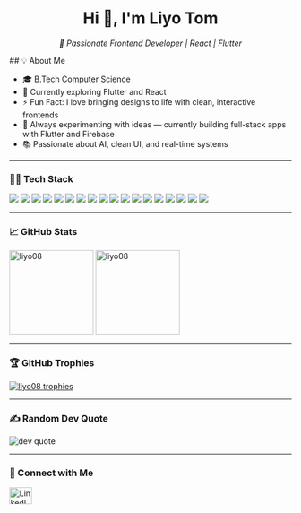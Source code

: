 <h1 align="center">Hi 👋, I'm Liyo Tom</h1>
<p align="center">
  <em>🚀 Passionate Frontend Developer | React | Flutter</em>
</p>
## 💡 About Me

- 🎓 B.Tech Computer Science 
- 🌱 Currently exploring Flutter and React  
- ⚡ Fun Fact: I love bringing designs to life with clean, interactive frontends  
- 🔭 Always experimenting with ideas — currently building full-stack apps with Flutter and Firebase  
- 📚 Passionate about AI, clean UI, and real-time systems  


---
### 🧑‍💻 Tech Stack
<p align="left">
  <img src="https://img.shields.io/badge/c-%2300599C.svg?style=for-the-badge&logo=c&logoColor=white"/>
  <img src="https://img.shields.io/badge/c++-%2300599C.svg?style=for-the-badge&logo=c%2B%2B&logoColor=white"/>
  <img src="https://img.shields.io/badge/c%23-%23239120.svg?style=for-the-badge&logo=csharp&logoColor=white"/>
  <img src="https://img.shields.io/badge/python-3670A0?style=for-the-badge&logo=python&logoColor=ffdd54"/>
  <img src="https://img.shields.io/badge/java-%23ED8B00.svg?style=for-the-badge&logo=openjdk&logoColor=white"/>
  <img src="https://img.shields.io/badge/html5-%23E34F26.svg?style=for-the-badge&logo=html5&logoColor=white"/>
  <img src="https://img.shields.io/badge/css3-%231572B6.svg?style=for-the-badge&logo=css3&logoColor=white"/>
  <img src="https://img.shields.io/badge/javascript-%23323330.svg?style=for-the-badge&logo=javascript&logoColor=%23F7DF1E"/>
  <img src="https://img.shields.io/badge/bootstrap-%238511FA.svg?style=for-the-badge&logo=bootstrap&logoColor=white"/>
  <img src="https://img.shields.io/badge/.NET-5C2D91?style=for-the-badge&logo=.net&logoColor=white"/>
  <img src="https://img.shields.io/badge/Dart-%230175C2.svg?style=for-the-badge&logo=dart&logoColor=white"/>
  <img src="https://img.shields.io/badge/Flutter-%2302569B.svg?style=for-the-badge&logo=Flutter&logoColor=white"/>
  <img src="https://img.shields.io/badge/react-%2320232a.svg?style=for-the-badge&logo=react&logoColor=%2361DAFB"/>
  <img src="https://img.shields.io/badge/mysql-4479A1.svg?style=for-the-badge&logo=mysql&logoColor=white"/>
  <img src="https://img.shields.io/badge/docker-%230db7ed.svg?style=for-the-badge&logo=docker&logoColor=white"/>
  <img src="https://img.shields.io/badge/Figma-%23F24E1E.svg?style=for-the-badge&logo=figma&logoColor=white"/>
  <img src="https://img.shields.io/badge/Canva-%2300C4CC.svg?style=for-the-badge&logo=Canva&logoColor=white"/>
  <img src="https://img.shields.io/badge/Adobe%20Lightroom-31A8FF.svg?style=for-the-badge&logo=Adobe%20Lightroom&logoColor=white"/>
</p>

---

### 📈 GitHub Stats
<p align="left">
  <img src="https://github-readme-stats.vercel.app/api?username=liyo08&show_icons=true&locale=en&theme=radical" alt="liyo08" height="150"/>
  <img src="https://github-readme-stats.vercel.app/api/top-langs?username=liyo08&show_icons=true&locale=en&layout=compact&theme=radical" alt="liyo08" height="150"/>
</p>

---

### 🏆 GitHub Trophies
<p align="left">
  <a href="https://github.com/ryo-ma/github-profile-trophy&theme=radical">
    <img src="https://github-profile-trophy.vercel.app/?username=liyo08&theme=radical" alt="liyo08 trophies"/>
  </a>
</p>



---
### ✍ Random Dev Quote
<p align="left">
  <img src="https://quotes-github-readme.vercel.app/api?type=horizontal&theme=radical" alt="dev quote"/>
</p>

---

### 🤝 Connect with Me
<p align="left">
  <a href="https://linkedin.com/in/liyotom" target="_blank">
    <img src="https://raw.githubusercontent.com/rahuldkjain/github-profile-readme-generator/master/src/images/icons/Social/linked-in-alt.svg" alt="LinkedIn" height="30" width="40"/>
  </a>
</p>

